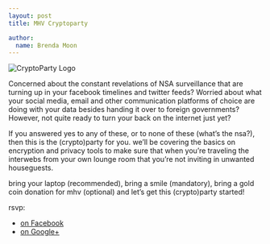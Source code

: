 ```yaml
---
layout: post
title: MHV Cryptoparty

author:
  name: Brenda Moon
---
```


![CryptoParty Logo](https://raw.github.com/cryptoparty/artwork/master/CryptoPartyLogo.png)

Concerned about the constant revelations of NSA surveillance that are turning up in your facebook timelines and twitter feeds? Worried about what your social media, email and other communication platforms of choice are doing with your data besides handing it over to foreign governments? However, not quite ready to turn your back on the internet just yet?

If you answered yes to any of these, or to none of these (what&rsquo;s the nsa?), then this is the (crypto)party for you. we&rsquo;ll be covering the basics on encryption and privacy tools to make sure that when you&rsquo;re traveling the interwebs from your own lounge room that you&rsquo;re not inviting in unwanted houseguests.

bring your laptop (recommended), bring a smile (mandatory), bring a gold coin donation for mhv (optional) and let&rsquo;s get this (crypto)party started!

rsvp:

 * [on Facebook](https://www.facebook.com/events/535407886553631/)
 * [on Google+](https://plus.google.com/u/0/events/c2r3si2sna0mia5ib0jchp2c2qk)

